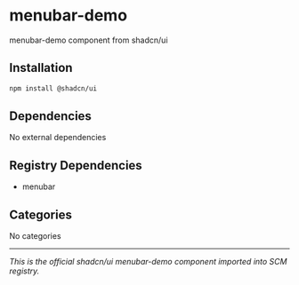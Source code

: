 # menubar-demo

menubar-demo component from shadcn/ui

## Installation

```bash
npm install @shadcn/ui
```

## Dependencies

No external dependencies

## Registry Dependencies

- menubar

## Categories

No categories

---

*This is the official shadcn/ui menubar-demo component imported into SCM registry.*
